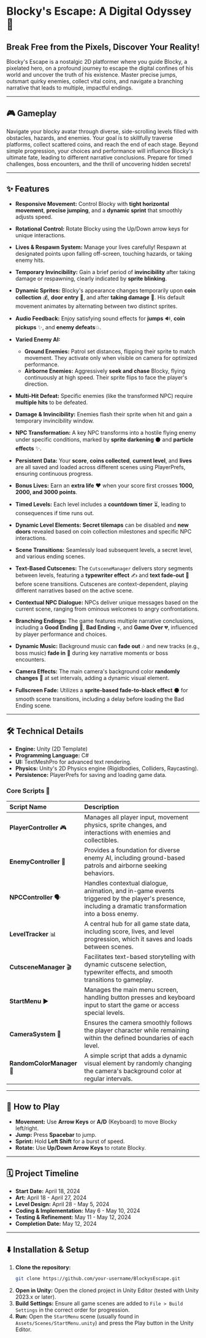 # Blocky's Escape: A Digital Odyssey 🧱

## Break Free from the Pixels, Discover Your Reality\!

Blocky's Escape is a nostalgic 2D platformer where you guide Blocky, a pixelated hero, on a profound journey to escape the digital confines of his world and uncover the truth of his existence. Master precise jumps, outsmart quirky enemies, collect vital coins, and navigate a branching narrative that leads to multiple, impactful endings.

-----

## 🎮 Gameplay

Navigate your blocky avatar through diverse, side-scrolling levels filled with obstacles, hazards, and enemies. Your goal is to skillfully traverse platforms, collect scattered coins, and reach the end of each stage. Beyond simple progression, your choices and performance will influence Blocky's ultimate fate, leading to different narrative conclusions. Prepare for timed challenges, boss encounters, and the thrill of uncovering hidden secrets\!

-----

## ✨ Features

  * **Responsive Movement:** Control Blocky with **tight horizontal movement**, **precise jumping**, and a **dynamic sprint** that smoothly adjusts speed.

  * **Rotational Control:** Rotate Blocky using the Up/Down arrow keys for unique interactions.

  * **Lives & Respawn System:** Manage your lives carefully\! Respawn at designated points upon falling off-screen, touching hazards, or taking enemy hits.

  * **Temporary Invincibility:** Gain a brief period of **invincibility** after taking damage or respawning, clearly indicated by **sprite blinking**.

  * **Dynamic Sprites:** Blocky's appearance changes temporarily upon **coin collection** 💰, **door entry** 🚪, and after **taking damage** 🤕. His default movement animates by alternating between two distinct sprites.

  * **Audio Feedback:** Enjoy satisfying sound effects for **jumps** 🔊, **coin pickups** ✨, and **enemy defeats**💥.

  * **Varied Enemy AI:**

      * **Ground Enemies:** Patrol set distances, flipping their sprite to match movement. They activate only when visible on camera for optimized performance.
      * **Airborne Enemies:** Aggressively **seek and chase** Blocky, flying continuously at high speed. Their sprite flips to face the player's direction.

  * **Multi-Hit Defeat:** Specific enemies (like the transformed NPC) require **multiple hits** to be defeated.

  * **Damage & Invincibility:** Enemies flash their sprite when hit and gain a temporary invincibility window.

  * **NPC Transformation:** A key NPC transforms into a hostile flying enemy under specific conditions, marked by **sprite darkening** ⚫ and **particle effects** ✨.

  * **Persistent Data:** Your **score**, **coins collected**, **current level**, and **lives** are all saved and loaded across different scenes using PlayerPrefs, ensuring continuous progress.

  * **Bonus Lives:** Earn an **extra life** ❤️ when your score first crosses **1000, 2000, and 3000 points**.

  * **Timed Levels:** Each level includes a **countdown timer** ⏳, leading to consequences if time runs out.

  * **Dynamic Level Elements:** **Secret tilemaps** can be disabled and **new doors** revealed based on coin collection milestones and specific NPC interactions.

  * **Scene Transitions:** Seamlessly load subsequent levels, a secret level, and various ending scenes.

  * **Text-Based Cutscenes:** The `CutsceneManager` delivers story segments between levels, featuring a **typewriter effect** ✍️ and **text fade-out** 👻 before scene transitions. Cutscenes are context-dependent, playing different narratives based on the active scene.

  * **Contextual NPC Dialogue:** NPCs deliver unique messages based on the current scene, ranging from ominous welcomes to angry confrontations.

  * **Branching Endings:** The game features multiple narrative conclusions, including a **Good Ending** 🌟, **Bad Ending** 💀, and **Game Over** 💔, influenced by player performance and choices.

  * **Dynamic Music:** Background music can **fade out** 🎶 and new tracks (e.g., boss music) **fade in** 🎵 during key narrative moments or boss encounters.

  * **Camera Effects:** The main camera's background color **randomly changes** 🌈 at set intervals, adding a dynamic visual element.

  * **Fullscreen Fade:** Utilizes a **sprite-based fade-to-black effect** ⚫ for smooth scene transitions, including a delay before loading the Bad Ending scene.

-----

## 🛠️ Technical Details

  * **Engine:** Unity (2D Template)
  * **Programming Language:** C\#
  * **UI:** TextMeshPro for advanced text rendering.
  * **Physics:** Unity's 2D Physics engine (Rigidbodies, Colliders, Raycasting).
  * **Persistence:** PlayerPrefs for saving and loading game data.

### Core Scripts 📜

| Script Name | Description |
| :---------- | :---------- |
| **PlayerController** 🎮 | Manages all player input, movement physics, sprite changes, and interactions with enemies and collectibles. |
| **EnemyController** 👾 | Provides a foundation for diverse enemy AI, including ground-based patrols and airborne seeking behaviors. |
| **NPCController** 🗣️ | Handles contextual dialogue, animation, and in-game events triggered by the player's presence, including a dramatic transformation into a boss enemy. |
| **LevelTracker** 📊 | A central hub for all game state data, including score, lives, and level progression, which it saves and loads between scenes. |
| **CutsceneManager** 🎬 | Facilitates text-based storytelling with dynamic cutscene selection, typewriter effects, and smooth transitions to gameplay. |
| **StartMenu** ▶️ | Manages the main menu screen, handling button presses and keyboard input to start the game or access special levels. |
| **CameraSystem** 📸 | Ensures the camera smoothly follows the player character while remaining within the defined boundaries of each level. |
| **RandomColorManager** 🎨 | A simple script that adds a dynamic visual element by randomly changing the camera's background color at regular intervals. |

-----

## 🚀 How to Play

  * **Movement:** Use **Arrow Keys** or **A/D** (Keyboard) to move Blocky left/right.
  * **Jump:** Press **Spacebar** to jump.
  * **Sprint:** Hold **Left Shift** for a burst of speed.
  * **Rotate:** Use **Up/Down Arrow Keys** to rotate Blocky.

-----

## 🗓️ Project Timeline

  * **Start Date:** April 18, 2024
  * **Art:** April 18 - April 27, 2024
  * **Level Design:** April 28 - May 5, 2024
  * **Coding & Implementation:** May 6 - May 10, 2024
  * **Testing & Refinement:** May 11 - May 12, 2024
  * **Completion Date:** May 12, 2024

-----

## ⬇️ Installation & Setup

1.  **Clone the repository:**
    ```bash
    git clone https://github.com/your-username/BlockysEscape.git
    ```
2.  **Open in Unity:** Open the cloned project in Unity Editor (tested with Unity 2023.x or later).
3.  **Build Settings:** Ensure all game scenes are added to `File > Build Settings` in the correct order for progression.
4.  **Run:** Open the `StartMenu` scene (usually found in `Assets/Scenes/StartMenu.unity`) and press the Play button in the Unity Editor.
